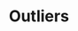 ---
title: "Outliers"

categories: ['']

tags: ['Outliers']

arabic: ['القيم المتطرفة', 'اﻷوزان المتطرفة']

publishers: ['معجم مصطلحات التعلم الآلي والتعلم العميق وعلم البيانات']

types: "word"

slug: ""
---